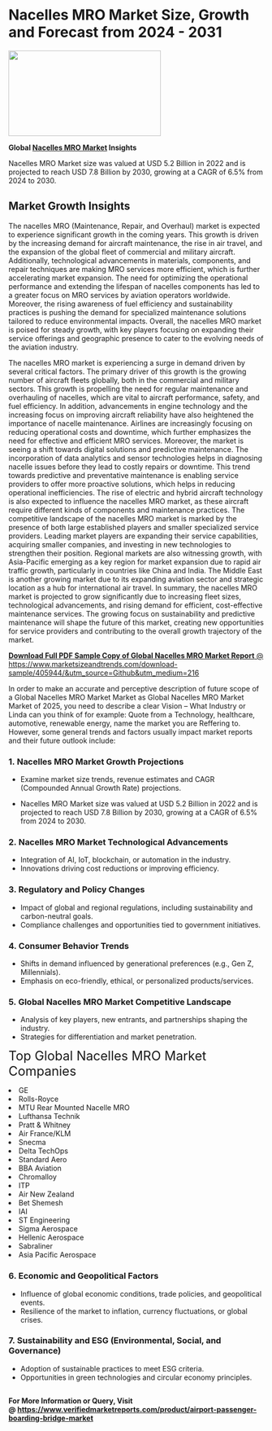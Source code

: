 <H1>Nacelles MRO Market Size, Growth and Forecast from 2024 - 2031</H1><img class="aligncenter size-medium wp-image-584254" src="https://thirdeyenews.in/wp-content/uploads/2024/09/Global-Market-Research-300x168.jpeg" alt="" width="300" height="168" /><p><strong>Global&nbsp;<a href="https://www.marketsizeandtrends.com/download-sample/405944/&amp;utm_source=Github&utm_medium=216">Nacelles MRO Market</a> Insights</strong></p><p>Nacelles MRO Market size was valued at USD 5.2 Billion in 2022 and is projected to reach USD 7.8 Billion by 2030, growing at a CAGR of 6.5% from 2024 to 2030.</p><p><h2>Market Growth Insights</h2> <p>The nacelles MRO (Maintenance, Repair, and Overhaul) market is expected to experience significant growth in the coming years. This growth is driven by the increasing demand for aircraft maintenance, the rise in air travel, and the expansion of the global fleet of commercial and military aircraft. Additionally, technological advancements in materials, components, and repair techniques are making MRO services more efficient, which is further accelerating market expansion. The need for optimizing the operational performance and extending the lifespan of nacelles components has led to a greater focus on MRO services by aviation operators worldwide. Moreover, the rising awareness of fuel efficiency and sustainability practices is pushing the demand for specialized maintenance solutions tailored to reduce environmental impacts. Overall, the nacelles MRO market is poised for steady growth, with key players focusing on expanding their service offerings and geographic presence to cater to the evolving needs of the aviation industry.</p> <p><a href="#"></a></p> <p>The nacelles MRO market is experiencing a surge in demand driven by several critical factors. The primary driver of this growth is the growing number of aircraft fleets globally, both in the commercial and military sectors. This growth is propelling the need for regular maintenance and overhauling of nacelles, which are vital to aircraft performance, safety, and fuel efficiency. In addition, advancements in engine technology and the increasing focus on improving aircraft reliability have also heightened the importance of nacelle maintenance. Airlines are increasingly focusing on reducing operational costs and downtime, which further emphasizes the need for effective and efficient MRO services. Moreover, the market is seeing a shift towards digital solutions and predictive maintenance. The incorporation of data analytics and sensor technologies helps in diagnosing nacelle issues before they lead to costly repairs or downtime. This trend towards predictive and preventative maintenance is enabling service providers to offer more proactive solutions, which helps in reducing operational inefficiencies. The rise of electric and hybrid aircraft technology is also expected to influence the nacelles MRO market, as these aircraft require different kinds of components and maintenance practices. The competitive landscape of the nacelles MRO market is marked by the presence of both large established players and smaller specialized service providers. Leading market players are expanding their service capabilities, acquiring smaller companies, and investing in new technologies to strengthen their position. Regional markets are also witnessing growth, with Asia-Pacific emerging as a key region for market expansion due to rapid air traffic growth, particularly in countries like China and India. The Middle East is another growing market due to its expanding aviation sector and strategic location as a hub for international air travel. In summary, the nacelles MRO market is projected to grow significantly due to increasing fleet sizes, technological advancements, and rising demand for efficient, cost-effective maintenance services. The growing focus on sustainability and predictive maintenance will shape the future of this market, creating new opportunities for service providers and contributing to the overall growth trajectory of the market.</p> <p><a href="#"></p><p><span class=""><strong>Download Full PDF Sample Copy of Global Nacelles MRO Market Report</strong> @ <a href="https://www.marketsizeandtrends.com/download-sample/405944/&amp;utm_source=Github&utm_medium=216" target="_blank">https://www.marketsizeandtrends.com/download-sample/405944/&amp;utm_source=Github&utm_medium=216</a></span></p><p>In order to make an accurate and perceptive description of future scope of a Global&nbsp;Nacelles MRO Market Market as Global&nbsp;Nacelles MRO Market Market of 2025, you need to describe a clear Vision &ndash; What Industry or Linda can you think of for example: Quote from a Technology, healthcare, automotive, renewable energy, name the market you are Reffering to. However, some general trends and factors usually impact market reports and their future outlook include:</p><h3>1.&nbsp;<strong>Nacelles MRO Market Growth Projections</strong></h3><ul><li>Examine market size trends, revenue estimates and CAGR (Compounded Annual Growth Rate) projections.</li><li><p>Nacelles MRO Market size was valued at USD 5.2 Billion in 2022 and is projected to reach USD 7.8 Billion by 2030, growing at a CAGR of 6.5% from 2024 to 2030.</p></li></ul><h3>2.&nbsp;<strong>Nacelles MRO Market Technological Advancements</strong></h3><ul><li>Integration of AI, IoT, blockchain, or automation in the industry.</li><li>Innovations driving cost reductions or improving efficiency.</li></ul><h3>3.&nbsp;<strong>Regulatory and Policy Changes</strong></h3><ul><li>Impact of global and regional regulations, including sustainability and carbon-neutral goals.</li><li>Compliance challenges and opportunities tied to government initiatives.</li></ul><h3>4.&nbsp;<strong>Consumer Behavior Trends</strong></h3><ul><li>Shifts in demand influenced by generational preferences (e.g., Gen Z, Millennials).</li><li>Emphasis on eco-friendly, ethical, or personalized products/services.</li></ul><h3>5.&nbsp;<strong>Global Nacelles MRO Market Competitive Landscape</strong></h3><ul><li>Analysis of key players, new entrants, and partnerships shaping the industry.</li><li>Strategies for differentiation and market penetration.</li></ul><p data-pm-slice="1 1 []"><span style="color: inherit; font-family: inherit; font-size: 25px;">Top Global Nacelles MRO Market Companies</span></p><div class="" data-test-id=""><p><li>GE</li><li> Rolls-Royce</li><li> MTU Rear Mounted Nacelle MRO</li><li> Lufthansa Technik</li><li> Pratt & Whitney</li><li> Air France/KLM</li><li> Snecma</li><li> Delta TechOps</li><li> Standard Aero</li><li> BBA Aviation</li><li> Chromalloy</li><li> ITP</li><li> Air New Zealand</li><li> Bet Shemesh</li><li> IAI</li><li> ST Engineering</li><li> Sigma Aerospace</li><li> Hellenic Aerospace</li><li> Sabraliner</li><li> Asia Pacific Aerospace</li></p></div><h3>6.&nbsp;<strong>Economic and Geopolitical Factors</strong></h3><ul><li>Influence of global economic conditions, trade policies, and geopolitical events.</li><li>Resilience of the market to inflation, currency fluctuations, or global crises.</li></ul><h3>7.&nbsp;<strong>Sustainability and ESG (Environmental, Social, and Governance)</strong></h3><ul><li>Adoption of sustainable practices to meet ESG criteria.</li><li>Opportunities in green technologies and circular economy principles.</li></ul><h2><strong style="font-size: 14px;">For More Information or Query, Visit @&nbsp;</strong><a style="background-color: #ffffff; font-size: 14px;" href="https://www.marketsizeandtrends.com/report/nacelles-mro-market/" target="_blank">https://www.verifiedmarketreports.com/product/airport-passenger-boarding-bridge-market</a></h2>

